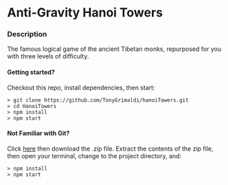 # Anti-Gravity Hanoi Towers

### Description

The famous logical game of the ancient Tibetan monks, repurposed for you with three levels of difficulty.

#### Getting started?
Checkout this repo, install dependencies, then start:

```
> git clone https://github.com/TonyGrimaldi/hanoiTowers.git
> cd HanoiTowers
> npm install
> npm start
```

#### Not Familiar with Git?
Click [here](https://github.com/TonyGrimaldi/hanoiTowers) then download the .zip file.  Extract the contents of the zip file, then open your terminal, change to the project directory, and:

```
> npm install
> npm start
```

